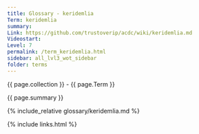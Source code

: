 ```yaml
---
title: Glossary - keridemlia
Term: keridemlia
summary: 
Link: https://github.com/trustoverip/acdc/wiki/keridemlia.md
Videostart: 
Level: 7
permalink: /term_keridemlia.html
sidebar: all_lvl3_wot_sidebar
folder: terms
---
```


{{ page.collection }} - {{ page.Term }}

   {{ page.summary }}

{% include_relative glossary/keridemlia.md %}

 {% include links.html %} 
